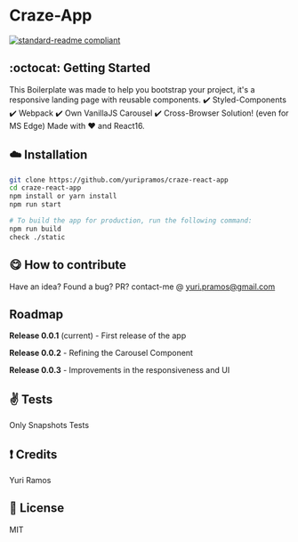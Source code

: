 # Craze-App

[![standard-readme compliant](https://img.shields.io/badge/readme%20style-standard-brightgreen.svg?style=flat-square)](https://github.com/RichardLitt/standard-readme)

## :octocat: Getting Started

This Boilerplate was made to help you bootstrap your project, it's a responsive landing page with reusable components.
:heavy_check_mark: Styled-Components
:heavy_check_mark: Webpack
:heavy_check_mark: Own VanillaJS Carousel
:heavy_check_mark: Cross-Browser Solution! (even for MS Edge)
Made with :heart: and React16.

## :cloud: Installation

```sh
git clone https://github.com/yuripramos/craze-react-app
cd craze-react-app
npm install or yarn install
npm run start

# To build the app for production, run the following command:
npm run build
check ./static
```

## :yum: How to contribute

Have an idea? Found a bug? PR? contact-me @ yuri.pramos@gmail.com

## Roadmap

**Release 0.0.1** (current) - First release of the app

**Release 0.0.2** - Refining the Carousel Component

**Release 0.0.3** - Improvements in the responsiveness and UI

## :v: Tests

Only Snapshots Tests

## :exclamation: Credits

Yuri Ramos

## :scroll: License

MIT
